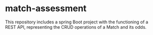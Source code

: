 # match-assessment
This repository includes a spring Boot project with the functioning of a REST API, representing the CRUD operations of a Match and its odds.
